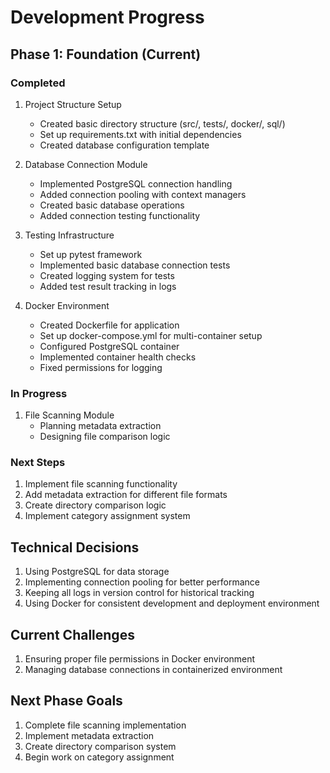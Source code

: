 # Development Progress

## Phase 1: Foundation (Current)

### Completed
1. Project Structure Setup
   - Created basic directory structure (src/, tests/, docker/, sql/)
   - Set up requirements.txt with initial dependencies
   - Created database configuration template

2. Database Connection Module
   - Implemented PostgreSQL connection handling
   - Added connection pooling with context managers
   - Created basic database operations
   - Added connection testing functionality

3. Testing Infrastructure
   - Set up pytest framework
   - Implemented basic database connection tests
   - Created logging system for tests
   - Added test result tracking in logs

4. Docker Environment
   - Created Dockerfile for application
   - Set up docker-compose.yml for multi-container setup
   - Configured PostgreSQL container
   - Implemented container health checks
   - Fixed permissions for logging

### In Progress
1. File Scanning Module
   - Planning metadata extraction
   - Designing file comparison logic

### Next Steps
1. Implement file scanning functionality
2. Add metadata extraction for different file formats
3. Create directory comparison logic
4. Implement category assignment system

## Technical Decisions
1. Using PostgreSQL for data storage
2. Implementing connection pooling for better performance
3. Keeping all logs in version control for historical tracking
4. Using Docker for consistent development and deployment environment

## Current Challenges
1. Ensuring proper file permissions in Docker environment
2. Managing database connections in containerized environment

## Next Phase Goals
1. Complete file scanning implementation
2. Implement metadata extraction
3. Create directory comparison system
4. Begin work on category assignment 